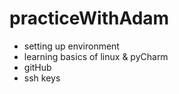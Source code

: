 # practiceWithAdam

+ setting up environment
+ learning basics of linux & pyCharm
+ gitHub
+ ssh keys


